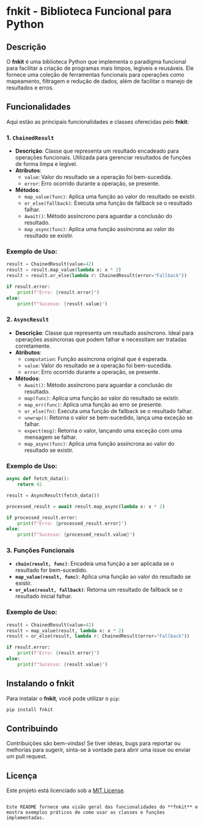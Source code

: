 
# fnkit - Biblioteca Funcional para Python

## Descrição
O **fnkit** é uma biblioteca Python que implementa o paradigma funcional para facilitar a criação de programas mais limpos, legíveis e reusáveis. Ele fornece uma coleção de ferramentas funcionais para operações como mapeamento, filtragem e redução de dados, além de facilitar o manejo de resultados e erros.

## Funcionalidades
Aqui estão as principais funcionalidades e classes oferecidas pelo **fnkit**:

### 1. `ChainedResult`
- **Descrição**: Classe que representa um resultado encadeado para operações funcionais. Utilizada para gerenciar resultados de funções de forma limpa e legível.
- **Atributos**:
  - `value`: Valor do resultado se a operação foi bem-sucedida.
  - `error`: Erro ocorrido durante a operação, se presente.
- **Métodos**:
  - `map_value(func)`: Aplica uma função ao valor do resultado se existir.
  - `or_else(fallback)`: Executa uma função de fallback se o resultado falhar.
  - `Await()`: Método assíncrono para aguardar a conclusão do resultado.
  - `map_async(func)`: Aplica uma função assíncrona ao valor do resultado se existir.
  
### Exemplo de Uso:
```python
result = ChainedResult(value=42)
result = result.map_value(lambda x: x * 2)
result = result.or_else(lambda r: ChainedResult(error="Fallback"))

if result.error:
    print(f"Erro: {result.error}")
else:
    print(f"Sucesso: {result.value}")
```

### 2. `AsyncResult`
- **Descrição**: Classe que representa um resultado assíncrono. Ideal para operações assíncronas que podem falhar e necessitam ser tratadas corretamente.
- **Atributos**:
  - `computation`: Função assíncrona original que é esperada.
  - `value`: Valor do resultado se a operação foi bem-sucedida.
  - `error`: Erro ocorrido durante a operação, se presente.
- **Métodos**:
  - `Await()`: Método assíncrono para aguardar a conclusão do resultado.
  - `map(func)`: Aplica uma função ao valor do resultado se existir.
  - `map_err(func)`: Aplica uma função ao erro se presente.
  - `or_else(fn)`: Executa uma função de fallback se o resultado falhar.
  - `unwrap()`: Retorna o valor se bem-sucedido, lança uma exceção se falhar.
  - `expect(msg)`: Retorna o valor, lançando uma exceção com uma mensagem se falhar.
  - `map_async(func)`: Aplica uma função assíncrona ao valor do resultado se existir.

### Exemplo de Uso:
```python
async def fetch_data():
    return 42

result = AsyncResult(fetch_data())

processed_result = await result.map_async(lambda x: x * 2)

if processed_result.error:
    print(f"Erro: {processed_result.error}")
else:
    print(f"Sucesso: {processed_result.value}")
```

### 3. Funções Funcionais
- **`chain(result, func)`**: Encadeia uma função a ser aplicada se o resultado for bem-sucedido.
- **`map_value(result, func)`**: Aplica uma função ao valor do resultado se existir.
- **`or_else(result, fallback)`**: Retorna um resultado de fallback se o resultado inicial falhar.

### Exemplo de Uso:
```python
result = ChainedResult(value=42)
result = map_value(result, lambda x: x * 2)
result = or_else(result, lambda r: ChainedResult(error="Fallback"))

if result.error:
    print(f"Erro: {result.error}")
else:
    print(f"Sucesso: {result.value}")
```

## Instalando o fnkit
Para instalar o **fnkit**, você pode utilizar o `pip`:

```bash
pip install fnkit
```

## Contribuindo
Contribuições são bem-vindas! Se tiver ideias, bugs para reportar ou melhorias para sugerir, sinta-se à vontade para abrir uma issue ou enviar um pull request.

## Licença
Este projeto está licenciado sob a [MIT License](LICENSE).
```

Este README fornece uma visão geral das funcionalidades do **fnkit** e mostra exemplos práticos de como usar as classes e funções implementadas.
